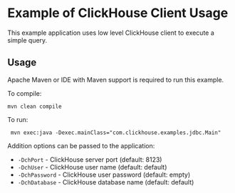 
# Example of ClickHouse Client Usage 

This example application uses low level ClickHouse client to execute a simple query.


## Usage 

Apache Maven or IDE with Maven support is required to run this example.  

To compile:
```shell
mvn clean compile
```

To run:
```shell
 mvn exec:java -Dexec.mainClass="com.clickhouse.examples.jdbc.Main"
```

Addition options can be passed to the application:
- `-DchPort` - ClickHouse server port (default: 8123)
- `-DchUser` - ClickHouse user name (default: default)
- `-DchPassword` - ClickHouse user password (default: empty)
- `-DchDatabase` - ClickHouse database name (default: default)